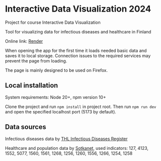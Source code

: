 # Interactive Data Visualization 2024

Project for course Interactive Data Visualization

Tool for visualizing data for infectious diseases and healthcare in Finland

Online link: [Render](https://datavisproject2024.onrender.com/)

When opening the app for the first time it loads needed basic data and saves it
to local storage. Connection issues to the required services may prevent the
page from loading.

The page is mainly designed to be used on Firefox.

## Local installation

System requirements: Node 20+, npm version 10+

Clone the project and run `npm install` in project root. Then run `npm run dev`
and open the specified localhost port (5173 by default).

## Data sources

Infectious diseases data by
[THL Infectious Diseases Register](https://thl.fi/tilastot-ja-data/aineistot-ja-palvelut/avoin-data#Tartuntataudit)

Healthcare and population data by
[Sotkanet](https://sotkanet.fi/sotkanet/en/index?), used indicators: 127, 4123,
1552, 5077, 1560, 1561, 1268, 1256, 1260, 1556, 1266, 1254, 1258
